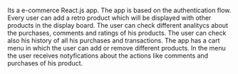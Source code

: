 Its a e-commerce React.js app. The app is based on the
authentication flow. Every user can add a retro product which will
be displayed with other products in the display board. The user
can check different analitycs about the purchases, comments
and ratings of his products. The user can check also his history of
all his purchases and transactions. The app has a cart menu in
which the user can add or remove different products. In the
menu the user receives notyfications about the actions like
comments and purchases of his product. 
